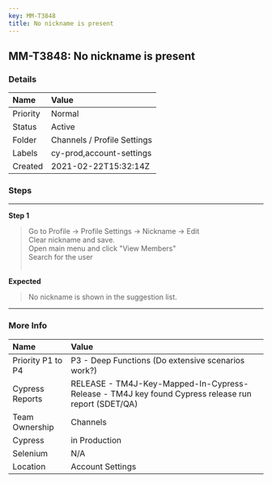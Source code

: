 ```yaml
---
key: MM-T3848
title: No nickname is present
---
```


## MM-T3848: No nickname is present

### Details

| Name     | Value                       |
| :------- | :-------------------------- |
| Priority | Normal                      |
| Status   | Active                      |
| Folder   | Channels / Profile Settings |
| Labels   | cy-prod,account-settings    |
| Created  | 2021-02-22T15:32:14Z        |

### Steps

<hr/>

**Step 1**

> <article>Go to Profile -&gt; Profile Settings -&gt; Nickname -&gt; Edit<br />Clear nickname and save.<br />Open main menu and click "View Members"<br />Search for the user<br /><br /></article>

**Expected**

> <article>No nickname is shown in the suggestion list.</article>

<hr/>

### More Info

| Name              | Value                                                                                              |
| :---------------- | :------------------------------------------------------------------------------------------------- |
| Priority P1 to P4 | P3 - Deep Functions (Do extensive scenarios work?)                                                 |
| Cypress Reports   | RELEASE - TM4J-Key-Mapped-In-Cypress-Release - TM4J key found Cypress release run report (SDET/QA) |
| Team Ownership    | Channels                                                                                           |
| Cypress           | in Production                                                                                      |
| Selenium          | N/A                                                                                                |
| Location          | Account Settings                                                                                   |
